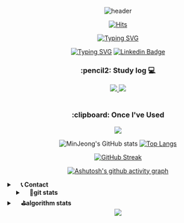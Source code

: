 <div align="center"> 

![header](https://capsule-render.vercel.app/api?type=waving&color=ffd500&height=150&section=header&text=Mingguriguri&fontColor=403d39&fontSize=40&animation=fadeIn&fontAlignY=30)

[![Hits](https://hits.seeyoufarm.com/api/count/incr/badge.svg?url=https%3A%2F%2Fgithub.com%2FMingguriguri&count_bg=%23FFCF00&title_bg=%23555555&icon=github.svg&icon_color=%23FFFFFF&title=GITHUB&edge_flat=false)](https://hits.seeyoufarm.com)

<a href="https://git.io/typing-svg"><img src="https://readme-typing-svg.demolab.com?font=Montserrat&weight=500&size=15&duration=8000&pause=3000&color=F7A743&center=true&vCenter=true&random=false&width=435&height=40&lines=Always+learning+new+things.." alt="Typing SVG" /></a>

<a href="https://git.io/typing-svg"><img src="https://readme-typing-svg.demolab.com?font=Montserrat&weight=500&size=15&duration=1000&pause=5000&color=0A66C2&center=true&vCenter=true&random=false&width=100&height=20&lines=Follow+me!" alt="Typing SVG" /></a>
 [![Linkedin Badge](https://img.shields.io/badge/-LinkedIn-blue?style=flat-square&logo=Linkedin&logoColor=white&link=https://www.linkedin.com/in/seong-yun-byeon-8183a8113/)](https://www.linkedin.com/in/%EB%AF%BC%EC%A0%95-%EA%B9%80-11b157299/)

<h3>:pencil2: Study log 💻</h3> 
<div>
 <a href="https://velog.io/@miiingirok/posts">
      <img src="https://img.shields.io/badge/velog-20C997?style=for-the-badge&logo=velog&logoColor=white">
 </a>
 <a href="https://minsllogg.tistory.com/">
      <img src="https://img.shields.io/badge/tistory-000000?style=for-the-badge&logo=tistory&logoColor=white">
 </a>
</div><br>

<h3> :clipboard: Once I've Used</h3>
<p align="center">
<a href="https://skillicons.dev">
    <img src="https://skillicons.dev/icons?i=py,django,java,spring,vscode,eclipse,mysql,sqlite,figma,notion&theme=light&perline=6" />
  </a>
</p>
 
 <!--([뱃지 커스텀 사이트 : https://shields.io/category/coverage](https://simpleicons.org/))-->

![MinJeong's GitHub stats](https://github-readme-stats.vercel.app/api?username=Mingguriguri&show_icons=true&hide=contribs&theme=buefy&count_private=true&line_height=24)
[![Top Langs](https://github-readme-stats.vercel.app/api/top-langs/?username=Mingguriguri&layout=compact&theme=buefy)](https://github.com/anuraghazra/github-readme-stats)

<a href="https://git.io/streak-stats"><img src="https://streak-stats.demolab.com?user=Mingguriguri&theme=buefy&hide_border=true&border_radius=5&card_width=600&card_height=150" alt="GitHub Streak" /></a>

[![Ashutosh's github activity graph](https://github-readme-activity-graph.vercel.app/graph?username=Mingguriguri&theme=github-compact)](https://github.com/ashutosh00710/github-readme-activity-graph)

<details align="left">
	<summary>&nbsp;&nbsp;&nbsp;&nbsp;<b>📞 Contact </b></summary><br>
	<div>
	 <a href="mailto:merrong925@gachon.ac.kr">
	  <img src="https://img.shields.io/badge/gmail-EA4335?style=for-the-badge&logo=gmail&logoColor=white">
	 </a> 
		<merrong925@gachon.ac.kr/>
	</div>
</details>
<details align="left" style="margin-left:20px">
	<summary>&nbsp;&nbsp;&nbsp;&nbsp;<b>🌱git stats</b></summary><br>
	
	
![MinJeong's GitHub stats](https://github-readme-stats.vercel.app/api?username=Mingguriguri&show_icons=true&hide=contribs&theme=buefy&count_private=true&line_height=24)
[![Top Langs](https://github-readme-stats.vercel.app/api/top-langs/?username=Mingguriguri&layout=compact&theme=buefy)](https://github.com/anuraghazra/github-readme-stats)

</details>

<details align="left">
	<summary>&nbsp;&nbsp;&nbsp;&nbsp;<b>⛳algorithm stats</b></summary><br>
	
[![Solved.ac
프로필](http://mazassumnida.wtf/api/v2/generate_badge?boj=merrong925)](https://solved.ac/merrong925)
<img src="https://leetcard.jacoblin.cool/minggu_123?theme=light&font=ABeeZee" width="420">

</details>

<img src="https://capsule-render.vercel.app/api?type=waving&color=ffd500&height=100&section=footer" />

